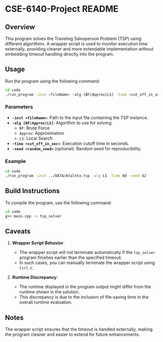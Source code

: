 # CSE-6140-Project README

## Overview

This program solves the Traveling Salesperson Problem (TSP) using different algorithms. A wrapper script is used to monitor execution time externally, providing cleaner and more extendable implementation without embedding timeout handling directly into the program.

## Usage

Run the program using the following command:

```bash
cd code
./run_program -inst <fileName> -alg [BF|Approx|LS] -time <cut_off_in_sec> [-seed <random_seed>]
```
### Parameters

- **`-inst <fileName>`**: Path to the input file containing the TSP instance.
- **`-alg [BF|Approx|LS]`**: Algorithm to use for solving:
  - `BF`: Brute Force
  - `Approx`: Approximation
  - `LS`: Local Search
- **`-time <cut_off_in_sec>`**: Execution cutoff time in seconds.
- **`-seed <random_seed>`** (optional): Random seed for reproducibility.

### Example

```bash
cd code
./run_program -inst ../DATA/Atalnta.tsp -alg LS -time 60 -seed 42
```
## Build Instructions

To compile the program, use the following command:

```bash
cd code
g++ main.cpp -o tsp_solver
```
## Caveats

1. **Wrapper Script Behavior**:
   - The wrapper script will not terminate automatically if the `tsp_solver` program finishes earlier than the specified timeout.
   - In such cases, you can manually terminate the wrapper script using `Ctrl-C`.

2. **Runtime Discrepancy**:
   - The runtime displayed in the program output might differ from the runtime shown in the solution.
   - This discrepancy is due to the inclusion of file-saving time in the overall runtime evaluation.

## Notes

The wrapper script ensures that the timeout is handled externally, making the program cleaner and easier to extend for future enhancements.

